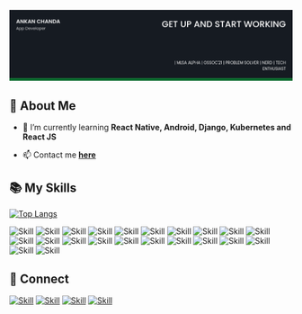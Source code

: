 ![Ankan Chanda's-cover](./cover-image.png)

## 🧔 About Me

<!-- - 🔭 I’m currently working on [Recess](https://github.com/Jaagrav/Recess) -->
- 🌱 I’m currently learning **React Native, Android, Django, Kubernetes and React JS**

<!-- - 👯 I’m looking to collaborate on **React/Vue/Vanilla Projects** -->

<!-- - 👨‍💻 All of my projects are available at [https://xjaagrav.vercel.app/projects](https://xjaagrav.vercel.app/projects) -->

<!-- - You can check out my Arduino projects right **[here](https://www.instructables.com/member/xJaagrav/)**. -->

<!-- - 📝 I regularly write articles on [https://xjaagrav.vercel.app/stories](https://xjaagrav.vercel.app/stories) -->

<!-- - 💬 Ask me about **React, Vue, Web Development and UI/UX** -->

- 📫 Contact me **[here](g906360@gmail.com)**

<!-- - 📄 My Resume [https://drive.google.com/file/d/10z7nWMOMKMj2KtOxszcxYI2b0sQrxFpn/view?usp=sharing](https://drive.google.com/file/d/10z7nWMOMKMj2KtOxszcxYI2b0sQrxFpn/view?usp=sharing) -->

<!-- - ⚡ Fun fact **People often call me an alien** -->

<!-- ## ✍ My Work

[![Jaagrav's GitHub stats](https://github-readme-stats.vercel.app/api?username=Jaagrav&show_icons=true&theme=dark)](https://github.com/Jaagrav)

Here are some of my projects on Github that I am proud of:

[![CodeX](https://github-readme-stats.vercel.app/api/pin/?username=Jaagrav&repo=Codex&show_icons=true&theme=dark)](https://github.com/Jaagrav/CodeX)
[![Xper](https://github-readme-stats.vercel.app/api/pin/?username=Jaagrav&repo=Xper&show_icons=true&theme=dark)](https://github.com/Jaagrav/Xper)
[![Cordion](https://github-readme-stats.vercel.app/api/pin/?username=Jaagrav&repo=Cordion&show_icons=true&theme=dark)](https://github.com/Jaagrav/Cordion)
[![Recess](https://github-readme-stats.vercel.app/api/pin/?username=avinashkranjan&repo=Recess&show_icons=true&theme=dark)](https://github.com/Jaagrav/Recess) -->

## 📚 My Skills

[![Top Langs](https://github-readme-stats.vercel.app/api/top-langs/?username=ankan10&layout=compact&show_icons=true&theme=dark)](https://github.com/ankan10/ankan10)



![Skill](https://img.shields.io/badge/python%20-%2314354C.svg?&style=for-the-badge&logo=python&logoColor=white"/)
![Skill](https://img.shields.io/badge/java-%23ED8B00.svg?&style=for-the-badge&logo=java&logoColor=white)
![Skill](https://img.shields.io/badge/kotlin-%230095D5.svg?&style=for-the-badge&logo=kotlin&logoColor=white)
![Skill](https://img.shields.io/badge/go-%2300ADD8.svg?&style=for-the-badge&logo=go&logoColor=white)
![Skill](https://img.shields.io/badge/dart-%230175C2.svg?&style=for-the-badge&logo=dart&logoColor=white)
![Skill](https://img.shields.io/badge/react_native%20-%2320232a.svg?&style=for-the-badge&logo=react&logoColor=%2361DAFB")
![Skill](https://img.shields.io/badge/bootstrap%20-%23563D7C.svg?&style=for-the-badge&logo=bootstrap&logoColor=white)
![Skill](https://img.shields.io/badge/shell_script%20-%23121011.svg?&style=for-the-badge&logo=gnu-bash&logoColor=white)
![Skill](https://img.shields.io/badge/material%20ui%20-%230081CB.svg?&style=for-the-badge&logo=material-ui&logoColor=white)
![Skill](https://img.shields.io/badge/django%20-%23092E20.svg?&style=for-the-badge&logo=django&logoColor=white)
![Skill](https://img.shields.io/badge/Flutter%20-%2302569B.svg?&style=for-the-badge&logo=Flutter&logoColor=white)
![Skill](https://img.shields.io/badge/adobe%20xd%20-%23FF26BE.svg?&style=for-the-badge&logo=adobe%20xd&logoColor=white)
![Skill](https://img.shields.io/badge/git%20-%23F05033.svg?&style=for-the-badge&logo=git&logoColor=white)
![Skill](https://img.shields.io/badge/gitlab%20-%23181717.svg?&style=for-the-badge&logo=gitlab&logoColor=white)
![Skill](https://img.shields.io/badge/github%20-%23121011.svg?&style=for-the-badge&logo=github&logoColor=white)
![Skill](https://img.shields.io/badge/jQuery-0769AD?style=for-the-badge&logo=jquery&logoColor=white)
![Skill](https://img.shields.io/badge/node.js%20-%2343853D.svg?&style=for-the-badge&logo=node.js&logoColor=white)
![Skill](https://img.shields.io/badge/react%20-%2320232a.svg?&style=for-the-badge&logo=react&logoColor=%2361DAFB)
![Skill](https://img.shields.io/badge/Google_Cloud-4285F4?style=for-the-badge&logo=google-cloud&logoColor=white)
![Skill](https://img.shields.io/badge/firebase-ffca28?style=for-the-badge&logo=firebase&logoColor=white)
![Skill](https://img.shields.io/badge/Postman-FF6C37?style=for-the-badge&logo=Postman&logoColor=white)
![Skill](https://img.shields.io/badge/Visual_Studio_Code-0078D4?style=for-the-badge&logo=visual%20studio%20code&logoColor=white)

## 🤝 Connect

[![Skill](https://img.shields.io/badge/LinkedIn-0077B5?style=for-the-badge&logo=linkedin&logoColor=white)](https://www.linkedin.com/in/ankan-chanda741/)
[![Skill](https://img.shields.io/badge/Twitter-1DA1F2?style=for-the-badge&logo=twitter&logoColor=white)](https://twitter.com/sudo_ankan)
[![Skill](https://img.shields.io/badge/Instagram-E4405F?style=for-the-badge&logo=instagram&logoColor=white)](https://www.instagram.com/justaninhuman/)
[![Skill](https://img.shields.io/badge/GitHub-100000?style=for-the-badge&logo=github&logoColor=white)](https://github.com/ankan10)
